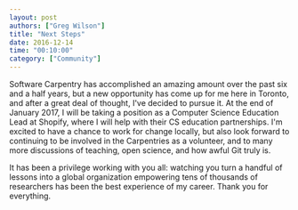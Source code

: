 ```yaml
---
layout: post
authors: ["Greg Wilson"]
title: "Next Steps"
date: 2016-12-14
time: "00:10:00"
category: ["Community"]
---
```


Software Carpentry has accomplished an amazing amount over the past six and a half years,
but a new opportunity has come up for me here in Toronto,
and after a great deal of thought,
I've decided to pursue it.
At the end of January 2017,
I will be taking a position as a Computer Science Education Lead at Shopify,
where I will help with their CS education partnerships.
I'm excited to have a chance to work for change locally,
but also look forward to continuing to be involved in the Carpentries as a volunteer,
and to many more discussions of teaching, open science, and how awful Git truly is.

It has been a privilege working with you all:
watching you turn a handful of lessons into a global organization empowering tens of thousands of researchers
has been the best experience of my career.
Thank you for everything.
